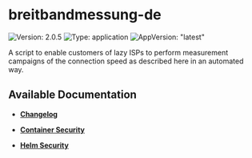 # breitbandmessung-de

![Version: 2.0.5](https://img.shields.io/badge/Version-2.0.5-informational?style=flat-square) ![Type: application](https://img.shields.io/badge/Type-application-informational?style=flat-square) ![AppVersion: "latest"](https://img.shields.io/badge/AppVersion-"latest"-informational?style=flat-square)

A script to enable customers of lazy ISPs to perform measurement campaigns of the connection speed as described here in an automated way.

## Available Documentation

- [**Changelog**](CHANGELOG)

- [**Container Security**](container-security)

- [**Helm Security**](helm-security)

